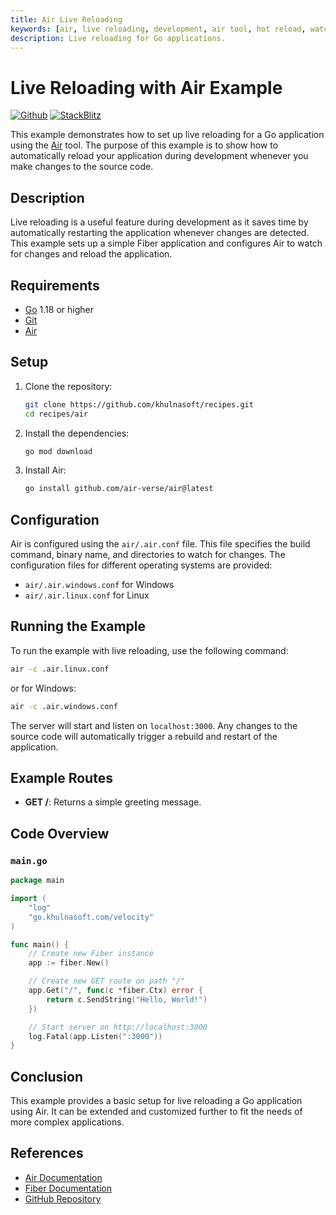 ```yaml
---
title: Air Live Reloading
keywords: [air, live reloading, development, air tool, hot reload, watch, changes]
description: Live reloading for Go applications.
---
```


# Live Reloading with Air Example

[![Github](https://img.shields.io/static/v1?label=&message=Github&color=2ea44f&style=for-the-badge&logo=github)](https://github.com/khulnasoft/recipes/tree/master/air) [![StackBlitz](https://img.shields.io/static/v1?label=&message=StackBlitz&color=2ea44f&style=for-the-badge&logo=StackBlitz)](https://stackblitz.com/github/khulnasoft/recipes/tree/master/air)

This example demonstrates how to set up live reloading for a Go application using the [Air](https://github.com/air-verse/air) tool. The purpose of this example is to show how to automatically reload your application during development whenever you make changes to the source code.

## Description

Live reloading is a useful feature during development as it saves time by automatically restarting the application whenever changes are detected. This example sets up a simple Fiber application and configures Air to watch for changes and reload the application.

## Requirements

- [Go](https://golang.org/dl/) 1.18 or higher
- [Git](https://git-scm.com/downloads)
- [Air](https://github.com/air-verse/air)

## Setup

1. Clone the repository:
    ```bash
    git clone https://github.com/khulnasoft/recipes.git
    cd recipes/air
    ```

2. Install the dependencies:
    ```bash
    go mod download
    ```

3. Install Air:
    ```bash
    go install github.com/air-verse/air@latest
    ```

## Configuration

Air is configured using the `air/.air.conf` file. This file specifies the build command, binary name, and directories to watch for changes. The configuration files for different operating systems are provided:

- `air/.air.windows.conf` for Windows
- `air/.air.linux.conf` for Linux

## Running the Example

To run the example with live reloading, use the following command:
```bash
air -c .air.linux.conf
```
or for Windows:
```bash
air -c .air.windows.conf
```

The server will start and listen on `localhost:3000`. Any changes to the source code will automatically trigger a rebuild and restart of the application.

## Example Routes

- **GET /**: Returns a simple greeting message.

## Code Overview

### `main.go`

```go
package main

import (
    "log"
    "go.khulnasoft.com/velocity"
)

func main() {
    // Create new Fiber instance
    app := fiber.New()

    // Create new GET route on path "/"
    app.Get("/", func(c *fiber.Ctx) error {
        return c.SendString("Hello, World!")
    })

    // Start server on http://localhost:3000
    log.Fatal(app.Listen(":3000"))
}
```

## Conclusion

This example provides a basic setup for live reloading a Go application using Air. It can be extended and customized further to fit the needs of more complex applications.

## References

- [Air Documentation](https://github.com/air-verse/air)
- [Fiber Documentation](https://docs.khulnasoft.io)
- [GitHub Repository](https://github.com/khulnasoft/fiber)
